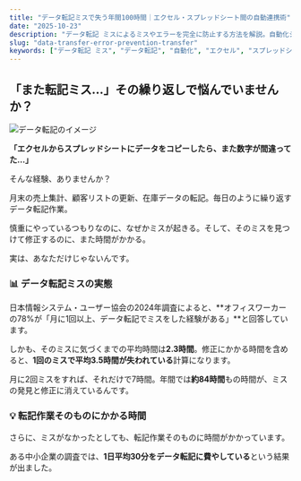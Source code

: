 ```yaml
---
title: "データ転記ミスで失う年間100時間｜エクセル・スプレッドシート間の自動連携術"
date: "2025-10-23"
description: "データ転記 ミスによるミスやエラーを完全に防止する方法を解説。自動化システムの導入で、業務品質を向上させながら作業時間も削減できる実践ガイドです。"
slug: "data-transfer-error-prevention-transfer"
keywords: ["データ転記 ミス", "データ転記", "自動化", "エクセル", "スプレッドシート", "API連携"]
---
```


## 「また転記ミス…」その繰り返しで悩んでいませんか？

![データ転記のイメージ](https://images.unsplash.com/photo-1454165804606-c3d57bc86b40?w=800&h=400&fit=crop)

**「エクセルからスプレッドシートにデータをコピーしたら、また数字が間違ってた…」**

そんな経験、ありませんか？

月末の売上集計、顧客リストの更新、在庫データの転記。毎日のように繰り返すデータ転記作業。

慎重にやっているつもりなのに、なぜかミスが起きる。そして、そのミスを見つけて修正するのに、また時間がかかる。

実は、あなただけじゃないんです。

### 📊 データ転記ミスの実態

日本情報システム・ユーザー協会の2024年調査によると、**オフィスワーカーの78%が「月に1回以上、データ転記でミスをした経験がある」**と回答しています。

しかも、そのミスに気づくまでの平均時間は**2.3時間**。修正にかかる時間を含めると、**1回のミスで平均3.5時間が失われている**計算になります。

月に2回ミスをすれば、それだけで7時間。年間では**約84時間**もの時間が、ミスの発見と修正に消えているんです。

### 💡 転記作業そのものにかかる時間

さらに、ミスがなかったとしても、転記作業そのものに時間がかかっています。

ある中小企業の調査では、**1日平均30分をデータ転記に費やしている**という結果が出ました。